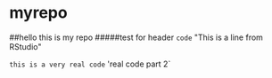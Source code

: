 # myrepo
##hello this is my repo
#####test for header
`code` 
"This is a line from RStudio"

`this is a very real code`
'real code part 2` 

